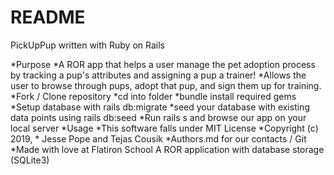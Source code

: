 # README

PickUpPup
written with Ruby on Rails

*Purpose
*A ROR app that helps a user manage the pet adoption process by tracking a pup's attributes and assigning a pup a trainer!
*Allows the user to browse through pups, adopt that pup, and sign them up for training.
*Fork / Clone repository
*cd into folder
*bundle install required gems
*Setup database with rails db:migrate
*seed your database with existing data points using rails db:seed
*Run rails s and browse our app on your local server
*Usage
*This software falls under MIT License
*Copyright (c) 2019, * Jesse Pope and Tejas Cousik
*Authors.md for our contacts / Git
*Made with love at Flatiron School A ROR application with database storage (SQLite3)
